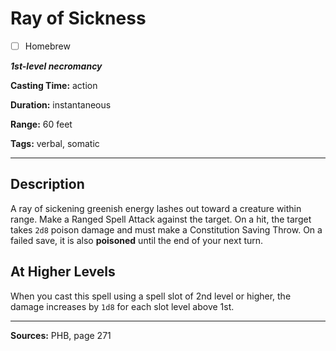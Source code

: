 # Ray of Sickness

- [ ] Homebrew

***1st-level necromancy***

**Casting Time:** action

**Duration:** instantaneous

**Range:** 60 feet

**Tags:** verbal, somatic

---

## Description
A ray of sickening greenish energy lashes out toward a creature within range.
Make a Ranged Spell Attack against the target.
On a hit, the target takes `2d8` poison damage and must make a Constitution Saving Throw.
On a failed save, it is also **poisoned** until the end of your next turn.

## At Higher Levels
When you cast this spell using a spell slot of 2nd level or higher, the damage increases by `1d8` for each slot level above 1st.

---

**Sources:** PHB, page 271
